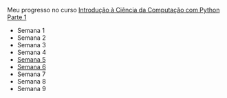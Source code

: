 Meu progresso no curso <a href="https://www.coursera.org/learn/ciencia-computacao-python-conceitos">Introdução à Ciência da Computação com Python Parte 1</a>

<body>
<ul>
<li><a>Semana 1</a></li>
<li><a>Semana 2</a></li>
<li><a>Semana 3</a></li>
<li><a>Semana 4</a></li>
<li><a href="/semana 5">Semana 5</a></li>
<li><a href="/semana 6">Semana 6</a></li>
<li><a>Semana 7</a></li>
<li><a>Semana 8</a></li>
<li><a>Semana 9</a></li>

</ul>


</body>